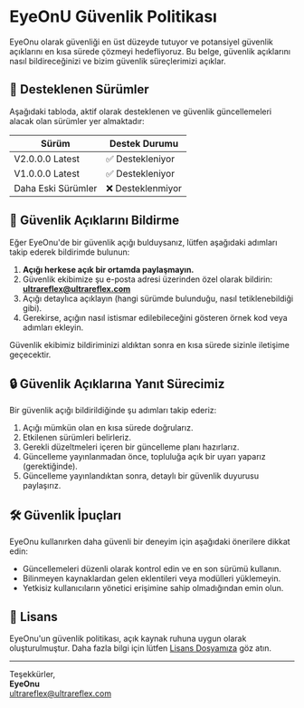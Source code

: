 # EyeOnU Güvenlik Politikası

EyeOnu olarak güvenliği en üst düzeyde tutuyor ve potansiyel güvenlik açıklarını en kısa sürede çözmeyi hedefliyoruz. Bu belge, güvenlik açıklarını nasıl bildireceğinizi ve bizim güvenlik süreçlerimizi açıklar.

## 📌 Desteklenen Sürümler

Aşağıdaki tabloda, aktif olarak desteklenen ve güvenlik güncellemeleri alacak olan sürümler yer almaktadır:

| Sürüm              | Destek Durumu                               |
|--------------------|---------------------------------------------|
| V2.0.0.0 Latest    | ✅ Destekleniyor                           |
| V1.0.0.0 Latest    | ✅ Destekleniyor                           |
| Daha Eski Sürümler | ❌ Desteklenmiyor                          |

## 🚨 Güvenlik Açıklarını Bildirme

Eğer EyeOnu'de bir güvenlik açığı bulduysanız, lütfen aşağıdaki adımları takip ederek bildirimde bulunun:

1. **Açığı herkese açık bir ortamda paylaşmayın.**  
2. Güvenlik ekibimize şu e-posta adresi üzerinden özel olarak bildirin: **ultrareflex@ultrareflex.com**  
3. Açığı detaylıca açıklayın (hangi sürümde bulunduğu, nasıl tetiklenebildiği gibi).  
4. Gerekirse, açığın nasıl istismar edilebileceğini gösteren örnek kod veya adımları ekleyin.  

Güvenlik ekibimiz bildiriminizi aldıktan sonra en kısa sürede sizinle iletişime geçecektir.

## 🔒 Güvenlik Açıklarına Yanıt Sürecimiz

Bir güvenlik açığı bildirildiğinde şu adımları takip ederiz:

1. Açığı mümkün olan en kısa sürede doğrularız.
2. Etkilenen sürümleri belirleriz.
3. Gerekli düzeltmeleri içeren bir güncelleme planı hazırlarız.
4. Güncelleme yayınlanmadan önce, topluluğa açık bir uyarı yaparız (gerektiğinde).
5. Güncelleme yayınlandıktan sonra, detaylı bir güvenlik duyurusu paylaşırız.

## 🛠 Güvenlik İpuçları

EyeOnu kullanırken daha güvenli bir deneyim için aşağıdaki önerilere dikkat edin:

- Güncellemeleri düzenli olarak kontrol edin ve en son sürümü kullanın.
- Bilinmeyen kaynaklardan gelen eklentileri veya modülleri yüklemeyin.
- Yetkisiz kullanıcıların yönetici erişimine sahip olmadığından emin olun.

## 📜 Lisans

EyeOnu'un güvenlik politikası, açık kaynak ruhuna uygun olarak oluşturulmuştur. Daha fazla bilgi için lütfen [Lisans Dosyamıza](https://github.com/Ultrareflex8672/EyeOnU?tab=MIT-1-ov-file) göz atın.

---

Teşekkürler,  
**EyeOnu**  
ultrareflex@ultrareflex.com
